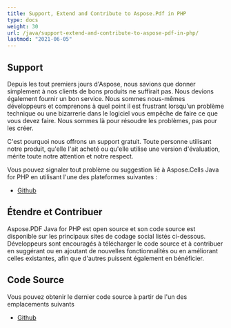 ```yaml
---
title: Support, Extend and Contribute to Aspose.Pdf in PHP
type: docs
weight: 30
url: /java/support-extend-and-contribute-to-aspose-pdf-in-php/
lastmod: "2021-06-05"
---
```


## Support

Depuis les tout premiers jours d'Aspose, nous savions que donner simplement à nos clients de bons produits ne suffirait pas. Nous devions également fournir un bon service. Nous sommes nous-mêmes développeurs et comprenons à quel point il est frustrant lorsqu'un problème technique ou une bizarrerie dans le logiciel vous empêche de faire ce que vous devez faire. Nous sommes là pour résoudre les problèmes, pas pour les créer.

C'est pourquoi nous offrons un support gratuit. Toute personne utilisant notre produit, qu'elle l'ait acheté ou qu'elle utilise une version d'évaluation, mérite toute notre attention et notre respect.

Vous pouvez signaler tout problème ou suggestion lié à Aspose.Cells Java for PHP en utilisant l'une des plateformes suivantes :

- [Github](https://github.com/aspose-pdf/Aspose.PDF-for-Java/issues)

## Étendre et Contribuer

Aspose.PDF Java for PHP est open source et son code source est disponible sur les principaux sites de codage social listés ci-dessous.
 Développeurs sont encouragés à télécharger le code source et à contribuer en suggérant ou en ajoutant de nouvelles fonctionnalités ou en améliorant celles existantes, afin que d'autres puissent également en bénéficier.

## Code Source

Vous pouvez obtenir le dernier code source à partir de l'un des emplacements suivants

- [Github](https://github.com/aspose-pdf/Aspose.PDF-for-Java/tree/master/Plugins/Aspose_Pdf_Java_for_PHP)